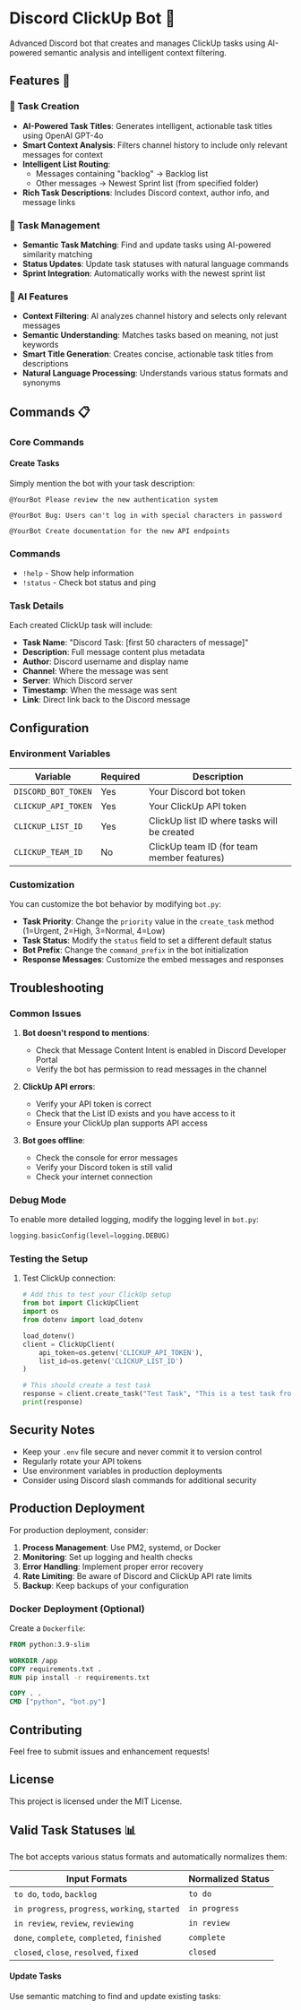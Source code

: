 # Discord ClickUp Bot 🤖

Advanced Discord bot that creates and manages ClickUp tasks using AI-powered semantic analysis and intelligent context filtering.

## Features 🚀

### 🎯 Task Creation
- **AI-Powered Task Titles**: Generates intelligent, actionable task titles using OpenAI GPT-4o
- **Smart Context Analysis**: Filters channel history to include only relevant messages for context
- **Intelligent List Routing**: 
  - Messages containing "backlog" → Backlog list
  - Other messages → Newest Sprint list (from specified folder)
- **Rich Task Descriptions**: Includes Discord context, author info, and message links

### 🔄 Task Management  
- **Semantic Task Matching**: Find and update tasks using AI-powered similarity matching
- **Status Updates**: Update task statuses with natural language commands
- **Sprint Integration**: Automatically works with the newest sprint list

### 🧠 AI Features
- **Context Filtering**: AI analyzes channel history and selects only relevant messages
- **Semantic Understanding**: Matches tasks based on meaning, not just keywords
- **Smart Title Generation**: Creates concise, actionable task titles from descriptions
- **Natural Language Processing**: Understands various status formats and synonyms

## Commands 📋

### Core Commands

#### Create Tasks
Simply mention the bot with your task description:

```
@YourBot Please review the new authentication system
```

```
@YourBot Bug: Users can't log in with special characters in password
```

```
@YourBot Create documentation for the new API endpoints
```

### Commands

- `!help` - Show help information
- `!status` - Check bot status and ping

### Task Details

Each created ClickUp task will include:
- **Task Name**: "Discord Task: [first 50 characters of message]"
- **Description**: Full message content plus metadata
- **Author**: Discord username and display name
- **Channel**: Where the message was sent
- **Server**: Which Discord server
- **Timestamp**: When the message was sent
- **Link**: Direct link back to the Discord message

## Configuration

### Environment Variables

| Variable | Required | Description |
|----------|----------|-------------|
| `DISCORD_BOT_TOKEN` | Yes | Your Discord bot token |
| `CLICKUP_API_TOKEN` | Yes | Your ClickUp API token |
| `CLICKUP_LIST_ID` | Yes | ClickUp list ID where tasks will be created |
| `CLICKUP_TEAM_ID` | No | ClickUp team ID (for team member features) |

### Customization

You can customize the bot behavior by modifying `bot.py`:

- **Task Priority**: Change the `priority` value in the `create_task` method (1=Urgent, 2=High, 3=Normal, 4=Low)
- **Task Status**: Modify the `status` field to set a different default status
- **Bot Prefix**: Change the `command_prefix` in the bot initialization
- **Response Messages**: Customize the embed messages and responses

## Troubleshooting

### Common Issues

1. **Bot doesn't respond to mentions**:
   - Check that Message Content Intent is enabled in Discord Developer Portal
   - Verify the bot has permission to read messages in the channel

2. **ClickUp API errors**:
   - Verify your API token is correct
   - Check that the List ID exists and you have access to it
   - Ensure your ClickUp plan supports API access

3. **Bot goes offline**:
   - Check the console for error messages
   - Verify your Discord token is still valid
   - Check your internet connection

### Debug Mode

To enable more detailed logging, modify the logging level in `bot.py`:

```python
logging.basicConfig(level=logging.DEBUG)
```

### Testing the Setup

1. Test ClickUp connection:
   ```python
   # Add this to test your ClickUp setup
   from bot import ClickUpClient
   import os
   from dotenv import load_dotenv
   
   load_dotenv()
   client = ClickUpClient(
       api_token=os.getenv('CLICKUP_API_TOKEN'),
       list_id=os.getenv('CLICKUP_LIST_ID')
   )
   
   # This should create a test task
   response = client.create_task("Test Task", "This is a test task from the bot setup")
   print(response)
   ```

## Security Notes

- Keep your `.env` file secure and never commit it to version control
- Regularly rotate your API tokens
- Use environment variables in production deployments
- Consider using Discord slash commands for additional security

## Production Deployment

For production deployment, consider:

1. **Process Management**: Use PM2, systemd, or Docker
2. **Monitoring**: Set up logging and health checks
3. **Error Handling**: Implement proper error recovery
4. **Rate Limiting**: Be aware of Discord and ClickUp API rate limits
5. **Backup**: Keep backups of your configuration

### Docker Deployment (Optional)

Create a `Dockerfile`:

```dockerfile
FROM python:3.9-slim

WORKDIR /app
COPY requirements.txt .
RUN pip install -r requirements.txt

COPY . .
CMD ["python", "bot.py"]
```

## Contributing

Feel free to submit issues and enhancement requests!

## License

This project is licensed under the MIT License. 

## Valid Task Statuses 📊

The bot accepts various status formats and automatically normalizes them:

| Input Formats | Normalized Status |
|---------------|------------------|
| `to do`, `todo`, `backlog` | `to do` |
| `in progress`, `progress`, `working`, `started` | `in progress` |
| `in review`, `review`, `reviewing` | `in review` |
| `done`, `complete`, `completed`, `finished` | `complete` |
| `closed`, `close`, `resolved`, `fixed` | `closed` |

#### Update Tasks
Use semantic matching to find and update existing tasks:
